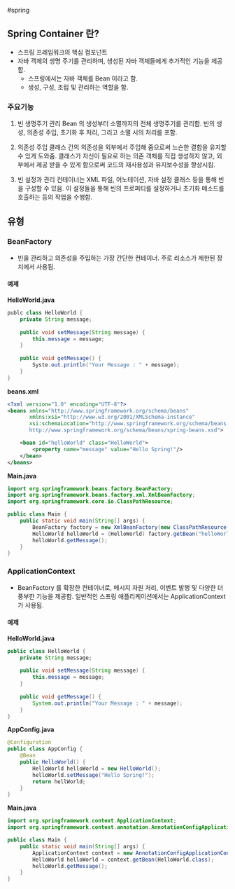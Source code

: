 #spring 

## Spring Container 란?

* 스프링 프레임워크의 핵심 컴포넌트
* 자바 객체의 생명 주기를 관리하며, 생성된 자바 객체들에게 추가적인 기능을 제공함.
	* 스프링에서는 자바 객체를 Bean 이라고 함.
	* 생성, 구성, 조립 및 관리하는 역할을 함.


### 주요기능
1. 빈 생명주기 관리
	Bean 의 생성부터 소멸까지의 전체 생명주기를 관리함.
	빈의 생성, 의존성 주입, 초기화 후 처리, 그리고 소멸 시의 처리를 포함.

2. 의존성 주입
	클래스 간의 의존성을 외부에서 주입해 줌으로써 느슨한 결합을 유지할 수 있게 도와줌.
	클래스가 자신이 필요로 하는 의존 객체를 직접 생성하지 않고, 외부에서 제공 받을 수 있게 함으로써 코드의 재사용성과 유지보수성을 향상시킴.

3. 빈 설정과 관리
	컨테이너는 XML 파일, 어노테이션, 자바 설정 클래스 등을 통해 빈을 구성할 수 있음.
	이 설정들을 통해 빈의 프로퍼티를 설정하거나 초기화 메소드를 호출하는 등의 작업을 수행함.



## 유형

### BeanFactory

* 빈을 관리하고 의존성을 주입하는 가장 간단한 컨테이너. 주로 리소스가 제한된 장치에서 사용됨.

#### **예제**

**HelloWorld.java**
```java
publc class HelloWorld {
	private String message;
	
	public void setMessage(String message) {
		this.message = message;
	}
	
	public void getMessage() {
		Syste.out.println("Your Message : " + message);
	}
}
```


**beans.xml**
```xml
<?xml version="1.0" encoding="UTF-8"?>
<beans xmlns="http://www.springframework.org/schema/beans"
       xmlns:xsi="http://www.w3.org/2001/XMLSchema-instance"
       xsi:schemaLocation="http://www.springframework.org/schema/beans
       http://www.springframework.org/schema/beans/spring-beans.xsd">

    <bean id="helloWorld" class="HelloWorld">
        <property name="message" value="Hello Spring!"/>
    </bean>
</beans>
```

**Main.java**
```java
import org.springframework.beans.factory.BeanFactory;
import org.springframework.beans.factory.xml.XmlBeanFactory;
import org.springframework.core.io.ClassPathResource;

public class Main {
    public static void main(String[] args) {
        BeanFactory factory = new XmlBeanFactory(new ClassPathResource("beans.xml"));
        HelloWorld helloWorld = (HelloWorld) factory.getBean("helloWorld");
        helloWorld.getMessage();
    }
}
```


### ApplicationContext

* BeanFactory 를 확장한 컨테이너로, 메시지 자원 처리, 이벤트 발행 및 다양한 더 풍부한 기능을 제공함. 일반적인 스프링 애플리케이션에서는 ApplicationContext 가 사용됨.

#### 예제

**HelloWorld.java**
```java
public class HelloWorld {
	private String message;
	
	public void setMessage(String message) {
		this.message = message;
	}
	
	public void getMessage() {
		System.out.println("Your Message : " + message);
	}
}
```

**AppConfig.java**

```java
@Configuration
public class AppConfig {
	@Bean
	public HelloWorld() {
		HelloWorld helloWorld = new HelloWorld();
		helloWorld.setMessage("Hello Spring!");
		return hellWorld;
	}
}
```


**Main.java**

```java
import org.springframework.context.ApplicationContext;
import org.springframework.context.annotation.AnnotationConfigApplicationContext;

public class Main {
    public static void main(String[] args) {
        ApplicationContext context = new AnnotationConfigApplicationContext(AppConfig.class);
        HelloWorld helloWorld = context.getBean(HelloWorld.class);
        helloWorld.getMessage();
    }
}
```


